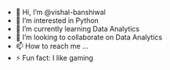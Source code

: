 - 👋 Hi, I’m @vishal-banshiwal
- 👀 I’m interested in Python
- 🌱 I’m currently learning Data Analytics
- 💞️ I’m looking to collaborate on Data Analytics
- 📫 How to reach me ...
- ⚡ Fun fact: I like gaming

<!---
vishal-banshiwal/vishal-banshiwal is a ✨ special ✨ repository because its `README.md` (this file) appears on your GitHub profile.
You can click the Preview link to take a look at your changes.
--->
